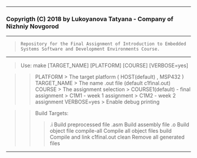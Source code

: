-------------------------------------------------------------------------------

### Copyrigth (C) 2018 by Lukoyanova Tatyana - Company of Nizhniy Novgorod

-------------------------------------------------------------------------------


>     Repository for the Final Assignment of Introduction to Embedded
>     Systems Software and Development Environments Course.


-------------------------------------------------------------------------------
 
>  Use: make [TARGET_NAME] [PLATFORM] [COURSE] [VERBOSE=yes]
 
>>    PLATFORM > The target platform ( HOST(default) , MSP432 )
>>    TARGET_NAME > The name .out file (default c1final.out)
>>    COURSE > The assignment selection 
>>           > COURSE1(default) - final assignment
>>           > C1M1 - week 1 assignment
>>           > C1M2 - week 2 assignment
>>    VERBOSE=yes > Enable debug printing

>>  Build Targets:
>>>   <FILE>.i     Build preprocessed file
>>>   <FILE>.asm   Build assembly file
>>>   <FILE>.o     Build object file 
>>>   compile-all  Compile all object files
>>>   build        Compile and link c1final.out
>>>   clean        Remove all generated files
 
-------------------------------------------------------------------------------
